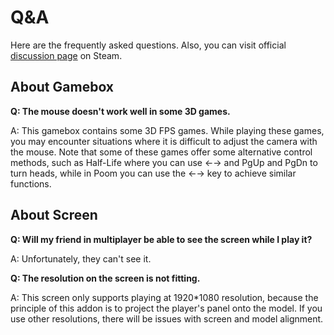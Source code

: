 # Q&A

Here are the frequently asked questions. Also, you can visit official [discussion page](https://steamcommunity.com/workshop/filedetails/discussion/3145035529/4145068512472511099/) on Steam.

## About Gamebox

**Q:  The mouse doesn't work well in some 3D games.**

A: This gamebox contains some 3D FPS games. While playing these games, you may encounter situations where it is difficult to adjust the camera with the mouse. Note that some of these games offer some alternative control methods, such as Half-Life where you can use ←→ and PgUp and PgDn to turn heads, while in Poom you can use the ←→ key to achieve similar functions.

## About Screen

**Q:  Will my friend in multiplayer be able to see the screen while I play it?**

A:  Unfortunately, they can't see it.

**Q: The resolution on the screen is not fitting.**

A:  This screen only supports playing at 1920*1080 resolution, because the principle of this addon is to project the player's panel onto the model. If you use other resolutions, there will be issues with screen and model alignment.
